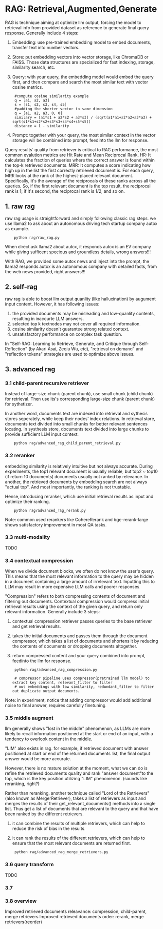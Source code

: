
# RAG: Retrieval,Augmented,Generate
RAG is technique aiming at optimize llm output, forcing the model to retrieval info from provided 
dataset as reference to generate final query response. Generally include 4 steps: 
1) Embedding: use pre-trained embedding model to embed documents, transfer text into number vectors. 
2) Store: put embedding vectors into vector storage, like ChromaDB or FAISS. Those data structures 
          are specialized for fast indexing, storage, similarity search, etc. 
3) Query: with your query, the embedding model would embed the query first, and then compare 
          and search the most similar text with vector cosine metrics. 

        #compute cosine similarity example
        q = [a1, a2, a3]
        s = [s1, s2, s3, s4, s5]
        #padding the shorter vector to same dimension
        q = [a1, a2, a3, 0, 0]
        similary = (a1*s1 + a2*s2 + a3*s3) / (sqrt(a1*a1+a2*a2+a3*a3) + sqrt(s1*s1+s2*s2+s3*s3+s4*s4+s5*s5))
        distance = 1 - similarity

4) Prompt: together with your query, the most similar context in the vector storage will be combined 
           into prompt, feedinto the llm for response. 

Query results' quality from retriever is critical to RAG performance, the most common evalution
metrics are Hit Rate and Mean Reciprocal Rank.
HR: It calculates the fraction of queries where the correct answer is found within the top-k retrieved documents. 
MRR: It computes a score indicating how high up in the list the first correctly retrieved document is. 
     For each query, MRR looks at the rank of the highest-placed relevant document. Specifically, it's the average 
     of the reciprocals of these ranks across all the queries. So, if the first relevant document is the top result, 
     the reciprocal rank is 1; if it's second, the reciprocal rank is 1/2, and so on.


## 1. raw rag
raw rag usage is straightforward and simply following classic rag steps. 
we use llama2 to ask about an autonomous driving tech startup company autox as example. 

        python rag/raw_rag.py

When direct ask llama2 about autox, it responds autox is an EV company while giving sufficent specious and 
groundless details, wrong answers!!! 

With RAG, we provided some autox news and inject into the prompt, the llama2 responds autox is an autonomous 
company with detailed facts, from the web news provided, right answers!!! 


## 2. self-rag 
raw rag is able to boost llm output quanlity (like hallucination) by augument input content. However, it 
has following issues:
1) the provided documents may be misleading and low-quanlity contents, resulting in inaccurte LLM answers.
2) selected top k textnodes may not cover all required information.
3) cosine similarity doesn't guarantee strong related context.
4) unsatisfactory performance on complex task question.

In "Self-RAG: Learning to Retrieve, Generate, and Critique through Self-Reflection" (by Akari Asai, Zeqiu Wu, etc),
"retrieval on demand" and "reflection tokens" strategies are used to optimize above issues.


## 3. advanced rag
### 3.1 child-parent recursive retriever
Instead of large-size chunk (parent chunk), use small chunk (child chunk) for retrieval. Then use its's 
corresponding large-size chunk (parent chunk) for sythetizer. 

In another word, documents text are indexed into retrieval and sythesis stores seperately, while keep their
nodes' index relations. In retrieval store, documents text divided into small chunks for better relevant sentences
locating. In systhesis store, documents text divided into large chunks to provide sufficient LLM input context.

        python rag/advanced_rag_child_parent_retrieval.py

### 3.2 reranker
embedding similarity is relatively intuitive but not always accurate. During experiments, the top1 relevant document 
is usually reliable, but top2 ~ top10 (if return 10 documents) documents usually not ranked by relevance.
In another, the retrieved documents by embedding search are not always "actual top". And most importantly, the ranking 
is not trustable.

Hense, introducing reranker, which use initial retrieval results as input and optimize their ranking.

        python rag/advanced_rag_rerank.py

Note: common used rerankers like CohereRerank and bge-rerank-large shows satisfactory improvement in most QA tasks.

### 3.3 multi-modality 
TODO

### 3.4 contextual compression
When we divide document blocks, we often do not know the user's query. This means that the most relevant information to 
the query may be hidden in a document containing a large amount of irrelevant text. Inputting this to LLM may result in 
more expensive LLM calls and poorer responses.

"Compression" refers to both compressing contents of document and filtering out documents. Contextual compression would
compress initial retrieval results using the context of the given query, and return only relevant information. 
Generally include 3 steps: 
1) contextual compression retriever passes queries to the base retriever and get retrieval results.
2) takes the initial documents and passes them through the document compressor, which takes a list of documents and shortens 
   it by reducing the contents of documents or dropping documents altogether.
3) return compressed content and your query combined into prompt, feedinto the llm for response. 

        python rag/advanced_rag_compression.py

        # compressor pipeline uses compressor(pretrained llm model) to extract key content, relevant_filter to filter
        # out embeddings with low similarity, redundant_filter to filter out duplicate output documents.

Note: in experiment, notice that adding compressor would add additional noise to final answer, requires carefully finetuning.


### 3.5 middle augment
llm generally shows "lost in the middle" phenomenon, as LLMs are more  likely to recall information positioned 
at the start or end of an input, with a tendency to overlook content in the middle.

"LIM" also exists in rag. for example, if retrieved document with answer positioned at start or end of the returned documents 
list, the final output answer would be more accurate. 

However, there is no mature solution at the moment, what we can do is refine the retrieved documents quality and rank 
"answer document"to the top, which is the key position utilizing "LIM" phenomenon. (sounds like reranking, right?)

Rather than reranking, another technique called "Lord of the Retrievers" (also known as MergerRetriever), takes a list of 
retrievers as input and merges the results of their get_relevant_documents() methods into a single list. Thus get a list of 
documents that are relevant to the query and that have been ranked by the different retrievers.
1) it can combine the results of multiple retrievers, which can help to reduce the risk of bias in the results.
2) it can rank the results of the different retrievers, which can help to ensure that the most relevant documents are 
   returned first.

        python rag/advanced_rag_merge_retrievers.py


### 3.6 query transform
TODO


### 3.7 




### 3.8 overview
Improved retrieved documents releavance: compression, child-parent, merge retrievers
Improved retrieved documents order: rerank, merge retrievers(reorder)




